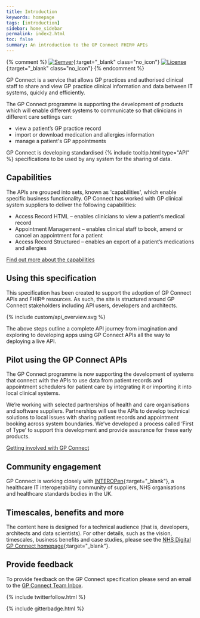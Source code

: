 ```yaml
---
title: Introduction
keywords: homepage
tags: [introduction]
sidebar: home_sidebar
permalink: index2.html
toc: false
summary: An introduction to the GP Connect FHIR® APIs
---
```


{% comment %}
[![Semver](http://img.shields.io/badge/semver-2.0.0-yellow.svg)](http://semver.org/spec/v2.0.0.html){:target="_blank" class="no_icon"} [![License](http://img.shields.io/:license-apache2-blue.svg)](http://www.apache.org/licenses/LICENSE-2.0.html){:target="_blank" class="no_icon"} 
{% endcomment %}

GP Connect is a service that allows GP practices and authorised clinical staff to share and view GP practice clinical information and data between IT systems, quickly and efficiently.

The GP Connect programme is supporting the development of products which will enable different systems to communicate so that clinicians in different care settings can:

* view a patient’s GP practice record
* import or download medication and allergies information
*	manage a patient's GP appointments

GP Connect is developing standardised {% include tooltip.html type="API" %} specifications to be used by any system for the sharing of data.


## Capabilities ##

The APIs are grouped into sets, known as 'capabilities', which enable specific business functionality. GP Connect has worked with GP clinical system suppliers to deliver the following capabilities:

*	Access Record HTML – enables clinicians to view a patient’s medical record
*	Appointment Management – enables clinical staff to book, amend or cancel an appointment for a patient
*	Access Record Structured – enables an export of a patient’s medications and allergies 

[Find out more about the capabilities](/overview_priority_capabilities.html)

## Using this specification ##

This specification has been created to support the adoption of GP Connect APIs and FHIR&reg; resources. As such, the site is structured around GP Connect stakeholders including API users, developers and architects.  

{% include custom/api_overview.svg %}

The above steps outline a complete API journey from imagination and exploring to developing apps using GP Connect APIs all the way to deploying a live API.

## Pilot using the GP Connect APIs ##
The GP Connect programme is now supporting the development of systems that connect with the APIs to use data from patient records and appointment schedulers for patient care by integrating it or importing it into local clinical systems.

We’re working with selected partnerships of health and care organisations and software suppliers. Partnerships will use the APIs to develop technical solutions to local issues with sharing patient records and appointment booking across system boundaries.
We’ve developed a process called ‘First of Type’ to support this development and provide assurance for these early products.

[Getting involved with GP Connect](https://digital.nhs.uk/services/gp-connect)

## Community engagement ##
GP Connect is working closely with [INTEROPen](http://www.interopen.org/){:target="_blank"}, a healthcare IT interoperability community of suppliers, NHS organisations and healthcare standards bodies in the UK.

## Timescales, benefits and more
The content here is designed for a technical audience (that is, developers, architects and data scientists). For other details, such as the vision, timescales, business benefits and case studies, please see the [NHS Digital GP Connect homepage](https://digital.nhs.uk/article/1275/GP-Connect){:target="_blank"}.

## Provide feedback ##
To provide feedback on the GP Connect specification please send an email to the [GP Connect Team Inbox](mailto://gpconnect@nhs.net).

{% include twitterfollow.html %}

{% include gitterbadge.html %}
